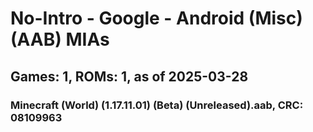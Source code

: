 # No-Intro - Google - Android (Misc) (AAB) MIAs
## Games: 1, ROMs: 1, as of 2025-03-28

### Minecraft (World) (1.17.11.01) (Beta) (Unreleased).aab, CRC: 08109963
